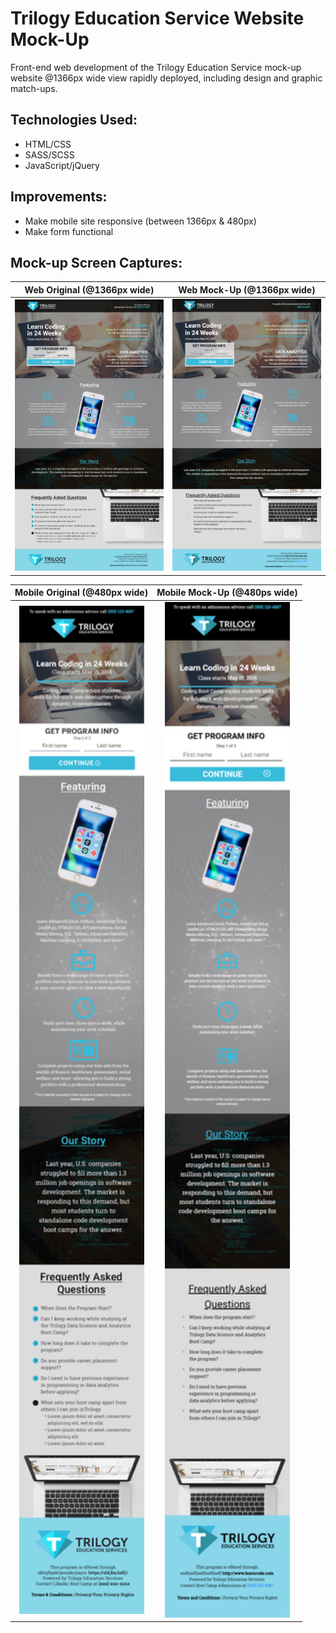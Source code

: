 # Trilogy Education Service Website Mock-Up

Front-end web development of the Trilogy Education Service mock-up website @1366px wide view rapidly deployed, including design and graphic match-ups.

## Technologies Used:
* HTML/CSS
* SASS/SCSS
* JavaScript/jQuery

## Improvements:
* Make mobile site responsive (between 1366px & 480px)
* Make form functional

## Mock-up Screen Captures:
| Web Original (@1366px wide)                           | Web Mock-Up (@1366px wide)                          |
| :---------------------------------------------------: | :-------------------------------------------------: |
| <img src="Assets/images/originalCap.jpg" width="400"> | <img src="Assets/images/windowCap.png" width="400"> |

| Mobile Original (@480px wide)                        | Mobile Mock-Up (@480ps wide)                        |
| :--------------------------------------------------: | :-------------------------------------------------: |
| <img src="Assets/images/mobileOCap.jpg" width="200"> | <img src="Assets/images/mobileCap.png" width="200"> |
